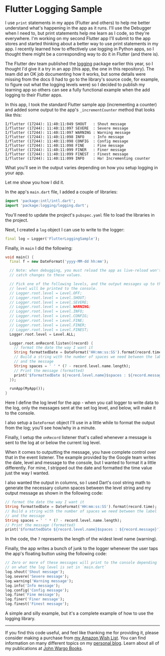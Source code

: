 # Flutter Logging Sample

I use `print` statements in my apps (Flutter and others) to help me better understand what's happening in the app as it runs. I'll use the Debugger when I need to, but print statements help me learn as I code, so they're everywhere. I'm working on my second Flutter app I'll submit to the app stores and started thinking about a better way to use print statements in my app. I recently learned how to effectively use logging in Python apps, so I thought there might be a corresponding way to do it in Flutter (and there is). 

The Flutter dev team published the [logging](https://pub.dev/packages/logging) package earlier this year, so I thought I'd give it a try in an app (this app, the one in this repository).  The team did an OK job documenting how it works, but some details were missing from the docs (I had to go to the library's source code, for example, to figure out what the logging levels were) so I decided to publish my learning app so others can see a fully functional example when the add logging to their Flutter apps. 

In this app, I took the standard Flutter sample app (incrementing a counter) and added some output to the app's `_incrementCounter` method that looks like this:


``` text
I/flutter (17244): 11:40:11:049 SHOUT   : Shout message
I/flutter (17244): 11:40:11:097 SEVERE  : Severe message
I/flutter (17244): 11:40:11:097 WARNING : Warning message
I/flutter (17244): 11:40:11:098 INFO    : Info message
I/flutter (17244): 11:40:11:098 CONFIG  : Config message
I/flutter (17244): 11:40:11:098 FINE    : Fine message
I/flutter (17244): 11:40:11:099 FINER   : Finer message
I/flutter (17244): 11:40:11:099 FINEST  : Finest message
I/flutter (17244): 11:40:11:099 INFO    : Ha! Incrementing counter
```

What you'll see in the output varies depending on how you setup logging in your app.

Let me show  you how I did it.

In the app's `main.dart` file, I added a couple of libraries:

```dart
import 'package:intl/intl.dart';
import 'package:logging/logging.dart';
```

You'll need to update the project's `pubspec.yaml` file to load the libraries in the project. 

Next, I created a `log` object I can use to write to the logger:

```dart
final log = Logger('FlutterLoggingSample');
```

Finally, in `main` I did the following:

```dart
void main() {
  final f = new DateFormat('yyyy-MM-dd hh:mm');

  // Note: when debugging, you must reload the app as live-reload won't
  // catch changes to these values.

  // Pick one of the following levels, and the output messages up to that
  // level will be printed to the console.
  // Logger.root.level = Level.OFF;
  // Logger.root.level = Level.SHOUT;
  // Logger.root.level = Level.SEVERE;
  // Logger.root.level = Level.WARNING;
  // Logger.root.level = Level.INFO;
  // Logger.root.level = Level.CONFIG;
  // Logger.root.level = Level.FINE;
  // Logger.root.level = Level.FINER;
  // Logger.root.level = Level.FINEST;
  Logger.root.level = Level.ALL;

  Logger.root.onRecord.listen((record) {
    // format the date the way I want it
    String formattedDate = DateFormat('HH:mm:ss:SS').format(record.time);
    // Build a string with the number of spaces we need between the label
    // and the message
    String spaces = ' ' * (7 - record.level.name.length);
    // Print the message (formatted)
    print('$formattedDate ${record.level.name}$spaces : ${record.message}');
  });

  runApp(MyApp());
}
```

Here I define the log level for the app - when you call logger to write data to the log, only the messages sent at the set log level, and below, will make it to the console.

I also setup a `DateFormat` object I'll use in a little while to format the output from the log; you'll see how/why in a minute.

Finally, I setup the `onRecord` listener that's called whenever a message is sent to the log at or below the current log level. 

 When it comes to outputting the message, you have complete control over that in the event listener. The example provided by the Google team writes the date, level and message to the console, but I wanted to format it a little differently. For mine, I stripped out the date and formatted the time value just the way I wanted. 

I also wanted the output in columns, so I used Dart's cool string math to generate the necessary column spaces between the level string and my output message as shown in the following code:

```dart
// format the date the way I want it
String formattedDate = DateFormat('HH:mm:ss:SS').format(record.time);
// Build a string with the number of spaces we need between the label
// and the message
String spaces = ' ' * (7 - record.level.name.length);
// Print the message (formatted)
print('$formattedDate ${record.level.name}$spaces : ${record.message}');
```

In the code, the `7` represents the length of the widest level name (warning).

Finally, the app writes a bunch of junk to the logger whenever the user taps the app's floating button using the following code:

```dart
// Zero or more of these messages will print to the console depending
// on what the log level is set in `main.dart`
log.shout('Shout message');
log.severe('Severe message');
log.warning('Warning message');
log.info('Info message');
log.config('Config message');
log.fine('Fine message');
log.finer('Finer message');
log.finest('Finest message');
```

A simple and silly example, but it's a complete example of how to use the logging library.

***

If you find this code useful, and feel like thanking me for providing it, please consider making a purchase from [my Amazon Wish List](https://amzn.com/w/1WI6AAUKPT5P9). You can find information on many different topics on my [personal blog](http://www.johnwargo.com). Learn about all of my publications at [John Wargo Books](http://www.johnwargobooks.com).